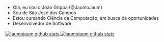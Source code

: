 - Olá, eu sou o João Grippa (@JaumoJaum)
- Sou de São José dos Campos
- Estou cursando Ciência da Computação, em busca de oportunidades
- Desenvolvedor de Software

<a href="https://github.com/Gurupreet">
 <img align="center" src="https://github-readme-stats.vercel.app/api?username=jaumojaum&theme=merko&show_icons=true&hide_border=true&count_private=true" alt="jaumojaum github stats"/>
</a>

<a href="https://github.com/Gurupreet">
 <img align="center" src="https://github-readme-stats.vercel.app/api/top-langs/?username=jaumojaum&theme=merko&show_icons=true&hide_border=true&layout=compact" alt="jaumojaum github stats"/>
</a>

<!---
JaumoJaum/JaumoJaum is a ✨ special ✨ repository because its `README.md` (this file) appears on your GitHub profile.
You can click the Preview link to take a look at your changes.
--->
